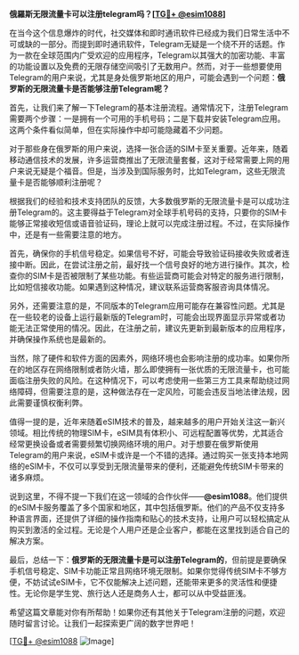 **俄羅斯无限流量卡可以注册telegram吗？[[TG💪+ @esim1088](https://t.me/s/esim1088)]**

在当今这个信息爆炸的时代，社交媒体和即时通讯软件已经成为我们日常生活中不可或缺的一部分。而提到即时通讯软件，Telegram无疑是一个绕不开的话题。作为一款在全球范围内广受欢迎的应用程序，Telegram以其强大的加密功能、丰富的功能设置以及免费的无限存储空间吸引了无数用户。然而，对于一些想要使用Telegram的用户来说，尤其是身处俄罗斯地区的用户，可能会遇到一个问题：**俄罗斯的无限流量卡是否能够注册Telegram呢？**

首先，让我们来了解一下Telegram的基本注册流程。通常情况下，注册Telegram需要两个步骤：一是拥有一个可用的手机号码；二是下载并安装Telegram应用。这两个条件看似简单，但在实际操作中却可能隐藏着不少问题。

对于那些身在俄罗斯的用户来说，选择一张合适的SIM卡至关重要。近年来，随着移动通信技术的发展，许多运营商推出了无限流量套餐，这对于经常需要上网的用户来说无疑是个福音。但是，当涉及到国际服务时，比如Telegram，这些无限流量卡是否能够顺利注册呢？

根据我们的经验和技术支持团队的反馈，大多数俄罗斯的无限流量卡是可以成功注册Telegram的。这主要得益于Telegram对全球手机号码的支持，只要你的SIM卡能够正常接收短信或语音验证码，理论上就可以完成注册过程。不过，在实际操作中，还是有一些需要注意的地方。

首先，确保你的手机信号稳定。如果信号不好，可能会导致验证码接收失败或者连接中断。因此，在尝试注册之前，最好找一个信号良好的地方进行操作。其次，检查你的SIM卡是否被限制了某些功能。有些运营商可能会对特定的服务进行限制，比如短信接收功能。如果遇到这种情况，建议联系运营商客服咨询具体情况。

另外，还需要注意的是，不同版本的Telegram应用可能存在兼容性问题。尤其是在一些较老的设备上运行最新版的Telegram时，可能会出现界面显示异常或者功能无法正常使用的情况。因此，在注册之前，建议先更新到最新版本的应用程序，并确保操作系统也是最新的。

当然，除了硬件和软件方面的因素外，网络环境也会影响注册的成功率。如果你所在的地区存在网络限制或者防火墙，那么即使拥有一张优质的无限流量卡，也可能面临注册失败的风险。在这种情况下，可以考虑使用一些第三方工具来帮助绕过网络障碍，但需要注意的是，这种做法存在一定风险，可能会违反当地法律法规，因此需要谨慎权衡利弊。

值得一提的是，近年来随着eSIM技术的普及，越来越多的用户开始关注这一新兴领域。相比传统的物理SIM卡，eSIM具有体积小、可远程配置等优势，尤其适合经常更换设备或者需要频繁切换网络环境的用户。对于想要在俄罗斯使用Telegram的用户来说，eSIM卡或许是一个不错的选择。通过购买一张支持本地网络的eSIM卡，不仅可以享受到无限流量带来的便利，还能避免传统SIM卡带来的诸多麻烦。

说到这里，不得不提一下我们在这一领域的合作伙伴——**@esim1088**。他们提供的eSIM卡服务覆盖了多个国家和地区，其中包括俄罗斯。他们的产品不仅支持多种语言界面，还提供了详细的操作指南和贴心的技术支持，让用户可以轻松搞定从购买到激活的全过程。无论是个人用户还是企业客户，都能在这里找到适合自己的解决方案。

最后，总结一下：**俄罗斯的无限流量卡是可以注册Telegram的**，但前提是要确保手机信号稳定、SIM卡功能正常且网络环境无限制。如果你觉得传统SIM卡不够方便，不妨试试eSIM卡，它不仅能解决上述问题，还能带来更多的灵活性和便捷性。无论你是学生党、旅行达人还是商务人士，都可以从中受益匪浅。

希望这篇文章能对你有所帮助！如果你还有其他关于Telegram注册的问题，欢迎随时留言讨论。让我们一起探索更广阔的数字世界吧！

[[TG💪+ @esim1088](https://t.me/s/esim1088) ![Image](https://i.postimg.cc/4NQfJmqS/Snipaste-2025-05-13-00-14-12.png)]